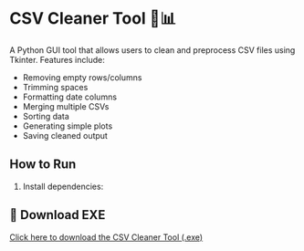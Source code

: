 
# CSV Cleaner Tool 🧹📊

A Python GUI tool that allows users to clean and preprocess CSV files using Tkinter. Features include:

- Removing empty rows/columns
- Trimming spaces
- Formatting date columns
- Merging multiple CSVs
- Sorting data
- Generating simple plots
- Saving cleaned output

## How to Run

1. Install dependencies:
## 🔽 Download EXE

[Click here to download the CSV Cleaner Tool (.exe)]([https://drive.google.com/your-link-here](https://drive.google.com/file/d/1xoTsnKqfKyx_TIIAhv0vPMMW_rTdGQ14/view?usp=sharing))

